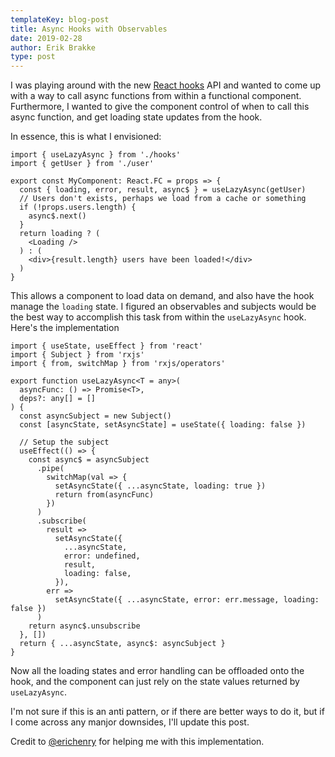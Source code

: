 ```yaml
---
templateKey: blog-post
title: Async Hooks with Observables
date: 2019-02-28
author: Erik Brakke
type: post
---
```


I was playing around with the new [React hooks](https://reactjs.org/docs/hooks-intro.html) API and wanted to come up with a way to call async functions from within a functional component. Furthermore, I wanted to give the component control of when to call this async function, and get loading state updates from the hook.

In essence, this is what I envisioned:

```tsx
import { useLazyAsync } from './hooks'
import { getUser } from './user'

export const MyComponent: React.FC = props => {
  const { loading, error, result, async$ } = useLazyAsync(getUser)
  // Users don't exists, perhaps we load from a cache or something
  if (!props.users.length) {
    async$.next()
  }
  return loading ? (
    <Loading />
  ) : (
    <div>{result.length} users have been loaded!</div>
  )
}
```

This allows a component to load data on demand, and also have the hook manage the `loading` state. I figured an observables and subjects would be the best way to accomplish this task from within the `useLazyAsync` hook. Here's the implementation

```tsx
import { useState, useEffect } from 'react'
import { Subject } from 'rxjs'
import { from, switchMap } from 'rxjs/operators'

export function useLazyAsync<T = any>(
  asyncFunc: () => Promise<T>,
  deps?: any[] = []
) {
  const asyncSubject = new Subject()
  const [asyncState, setAsyncState] = useState({ loading: false })

  // Setup the subject
  useEffect(() => {
    const async$ = asyncSubject
      .pipe(
        switchMap(val => {
          setAsyncState({ ...asyncState, loading: true })
          return from(asyncFunc)
        })
      )
      .subscribe(
        result =>
          setAsyncState({
            ...asyncState,
            error: undefined,
            result,
            loading: false,
          }),
        err =>
          setAsyncState({ ...asyncState, error: err.message, loading: false })
      )
    return async$.unsubscribe
  }, [])
  return { ...asyncState, async$: asyncSubject }
}
```

Now all the loading states and error handling can be offloaded onto the hook, and the component can just rely on the state values returned by `useLazyAsync`.

I'm not sure if this is an anti pattern, or if there are better ways to do it, but if I come across any manjor downsides, I'll update this post.

Credit to [@erichenry](https://github.com/EricHenry) for helping me with this implementation.
